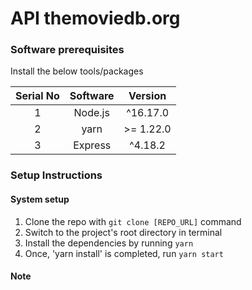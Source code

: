 # API themoviedb.org

### Software prerequisites

Install the below tools/packages

| Serial No   | Software |  Version   |
| :---------: |:--------:|:----------:|
| 1           | Node.js  |  ^16.17.0  |
| 2           |   yarn   | >= 1.22.0  |
| 3           | Express  |  ^4.18.2   |


### Setup Instructions
#### System setup
1. Clone the repo with `git clone [REPO_URL]` command
2. Switch to the project's root directory in terminal
3. Install the dependencies by running `yarn`
4. Once, 'yarn install' is completed, run `yarn start` 

#### Note 
